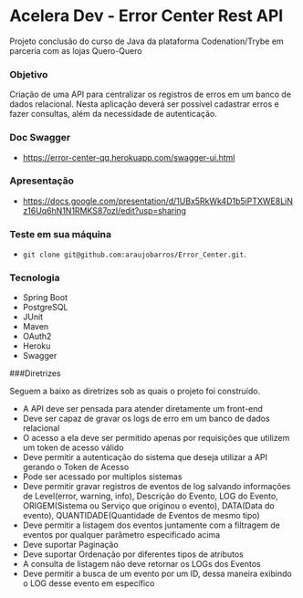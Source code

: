 # Acelera Dev - Error Center Rest API
Projeto conclusão do curso de Java da plataforma Codenation/Trybe em parceria com as lojas Quero-Quero

### Objetivo

Criação de uma API para centralizar os registros de erros em um banco de dados relacional.
Nesta aplicação deverá ser possível cadastrar erros e fazer consultas, além da necessidade de autenticação.

### Doc Swagger

- https://error-center-qq.herokuapp.com/swagger-ui.html

### Apresentação
- https://docs.google.com/presentation/d/1UBx5RkWk4D1b5iPTXWE8LiNz16Uq6hN1N1RMKS87ozI/edit?usp=sharing


### Teste em sua máquina
- `git clone git@github.com:araujobarros/Error_Center.git`.


### Tecnologia

- Spring Boot
- PostgreSQL
- JUnit
- Maven
- OAuth2
- Heroku
- Swagger

###Diretrizes

Seguem a baixo as diretrizes sob as quais o projeto foi construído.

* A API deve ser pensada para atender diretamente um front-end
* Deve ser capaz de gravar os logs de erro em um banco de dados relacional
* O acesso a ela deve ser permitido apenas por requisições que utilizem um token de acesso válido &nbsp;
* Deve permitir a autenticação do sistema que deseja utilizar a API gerando o Token de Acesso
* Pode ser acessado por multiplos sistemas
* Deve permitir gravar registros de eventos de log salvando informações de Level(error, warning, info), Descrição do Evento, LOG do Evento, ORIGEM(Sistema ou Serviço que originou o evento), DATA(Data do evento), QUANTIDADE(Quantidade de Eventos de mesmo tipo)
* Deve permitir a listagem dos eventos juntamente com a filtragem de eventos por qualquer parâmetro especificado acima
* Deve suportar Paginação
* Deve suportar Ordenação por diferentes tipos de atributos
* A consulta de listagem não deve retornar os LOGs dos Eventos
* Deve permitir a busca de um evento por um ID, dessa maneira exibindo o LOG desse evento em específico

